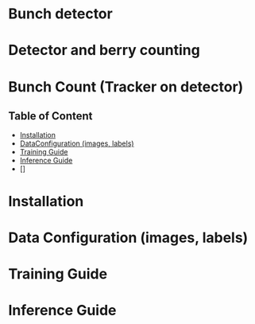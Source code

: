 # Bunch detector

# Detector and berry counting

# Bunch Count (Tracker on detector)

## Table of Content 

- [Installation](#Installation)
- [DataConfiguration (images, labels)](#DataConfiguration)
- [Training Guide](#TrainingGuide)
- [Inference Guide](#InferenceGuide)
- []

# Installation

# Data Configuration (images, labels) 

# Training Guide

# Inference Guide
